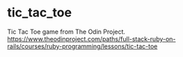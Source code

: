 # tic_tac_toe

Tic Tac Toe game from The Odin Project. https://www.theodinproject.com/paths/full-stack-ruby-on-rails/courses/ruby-programming/lessons/tic-tac-toe